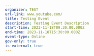 ```yaml
---
organizer: TEST
url-link: www.youtube.com/
title: Testing Event
description: Testing Event Description
start-time: 2023-11-18T09:30:00.000Z
end-time: 2023-11-18T15:30:00.000Z
event-type: Online
gov-only: true
is-external: true
---
```

